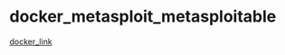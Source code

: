 # docker_metasploit_metasploitable
[docker_link](https://medium.com/@habibsemouma/setting-up-metasploitable2-and-kali-in-docker-for-pentesting-6b71a089c4a2)
